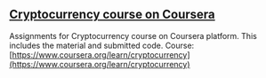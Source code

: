 ## [Cryptocurrency course on Coursera](https://www.coursera.org/learn/cryptocurrency)

Assignments for Cryptocurrency course on Coursera platform. This includes the material and submitted code.
Course: [https://www.coursera.org/learn/cryptocurrency](https://www.coursera.org/learn/cryptocurrency)

